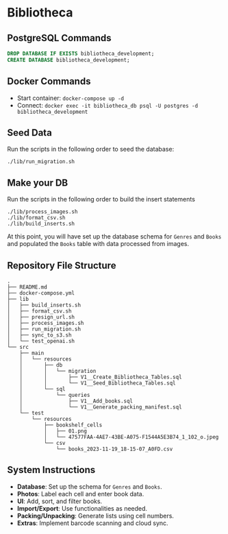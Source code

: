 # Bibliotheca

## PostgreSQL Commands
```sql
DROP DATABASE IF EXISTS bibliotheca_development;
CREATE DATABASE bibliotheca_development;
```

## Docker Commands
- Start container: `docker-compose up -d`
- Connect: `docker exec -it bibliotheca_db psql -U postgres -d bibliotheca_development`

## Seed Data
Run the scripts in the following order to seed the database:
```
./lib/run_migration.sh
```

## Make your DB
Run the scripts in the following order to build the insert statements
```
./lib/process_images.sh
./lib/format_csv.sh
./lib/build_inserts.sh
```

At this point, you will have set up the database schema for `Genres` and `Books` and populated the `Books` table with data processed from images.

## Repository File Structure
```
.
├── README.md
├── docker-compose.yml
├── lib
│   ├── build_inserts.sh
│   ├── format_csv.sh
│   ├── presign_url.sh
│   ├── process_images.sh
│   ├── run_migration.sh
│   ├── sync_to_s3.sh
│   └── test_openai.sh
└── src
    ├── main
    │   └── resources
    │       ├── db
    │       │   └── migration
    │       │       ├── V1__Create_Bibliotheca_Tables.sql
    │       │       └── V1__Seed_Bibliotheca_Tables.sql
    │       └── sql
    │           └── queries
    │               ├── V1__Add_books.sql
    │               └── V1__Generate_packing_manifest.sql
    └── test
        └── resources
            ├── bookshelf_cells
            │   ├── 01.png
            │   └── 47577FAA-4AE7-43BE-A075-F1544A5E3B74_1_102_o.jpeg
            └── csv
                └── books_2023-11-19_18-15-07_A0FD.csv
```

## System Instructions
- **Database**: Set up the schema for `Genres` and `Books`.
- **Photos**: Label each cell and enter book data.
- **UI**: Add, sort, and filter books.
- **Import/Export**: Use functionalities as needed.
- **Packing/Unpacking**: Generate lists using cell numbers.
- **Extras**: Implement barcode scanning and cloud sync.
```
